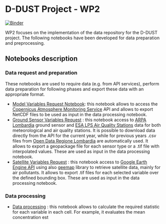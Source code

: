 # D-DUST Project - WP2
[![Binder](https://mybinder.org/badge_logo.svg)](https://mybinder.org/v2/gh/opengeolab/D-DUST.git/WP2)

WP2 focuses on the implementation of the data repository for the D-DUST project. The following notebooks have been developed for data preparation and preprocessing.

## Notebooks description

### Data request and preparation
These notebooks are used to require data (e.g. from API services), perform data preparation for following phases and export these data with an appropriate format.
- [Model Variables Request Notebook](https://github.com/opengeolab/D-DUST/blob/WP2/Model%20Variables%20Request.ipynb): this notebook allows to access the [Copernicus Atmosphere Monitoring Service](https://atmosphere.copernicus.eu/data) API and allows to export NetCDF files to be used as input in the data processing notebook.
- [Ground Sensor Variables Request](https://github.com/opengeolab/D-DUST/blob/WP2/Ground%20Sensor%20Variables%20Request%20-%20ARPA%20Lombardia.ipynb) : this notebook access to [ARPA Lombardia](https://www.arpalombardia.it/Pages/ARPA_Home_Page.aspx) ground sensor and [ESA LPS Air Quality Stations](https://aqp.eo.esa.int/aqstation/) data for both meteorological and air quality stations. It is possible to download data directly from the API for the current year, while for previous years .csv files from [Open Data Regione Lombardia](https://www.dati.lombardia.it/) are automatically used. It allows to export a geopackage file for each sensor type or a .tif file with interpolated values. These are used as input in the data processing notebook.
- [Satellite Variables Request](https://github.com/opengeolab/D-DUST/blob/WP2/Satellite%20Variables%20Request.ipynb) : this notebook access to [Google Earth Engine API](https://developers.google.com/earth-engine/datasets) using also [geemap](https://geemap.org/) library to retrieve satellite data, mainly for air pollutants. It allows to export .tif files for each selected variable over the defined bounding box. These are used as input in the data processing notebook.

### Data processing
- [Data processing](https://github.com/opengeolab/D-DUST/blob/WP2/grid_processing.ipynb) : this notebook allows to calculate the required statistic for each variable in each cell. For example, it evaluates the mean concentration est

